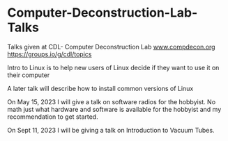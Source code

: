 # Computer-Deconstruction-Lab-Talks
Talks given at CDL- Computer Deconstruction Lab   www.compdecon.org   https://groups.io/g/cdl/topics 

Intro to Linux is to help new users of Linux decide if they want to use it on their computer

A later talk will describe how to install common versions of Linux

On May 15, 2023 I will give a talk on software radios for the hobbyist.  No math just what hardware and software is available for the hobbyist and my recommendation to get started.

On Sept 11, 2023 I will be giving a talk on Introduction to Vacuum Tubes.
